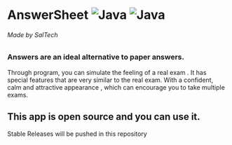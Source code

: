 # AnswerSheet			![Java](https://img.shields.io/static/v1?label=Platform&message=Android&color=green)  ![Java](https://img.shields.io/static/v1?label=Java&message=1.8&color=important)
###### Made by SalTech

### Answers are an ideal alternative to paper answers.
Through program, you can simulate the feeling of a real exam .
It has special features that are very similar to the real exam.
With a confident, calm and attractive appearance , which can encourage you to take multiple exams.

## This app is open source and you can use it.
Stable Releases will be pushed in this repository
